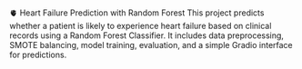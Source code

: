 🫀 Heart Failure Prediction with Random Forest
This project predicts whether a patient is likely to experience heart failure based on clinical records using a Random Forest Classifier.
It includes data preprocessing, SMOTE balancing, model training, evaluation, and a simple Gradio interface for predictions.

